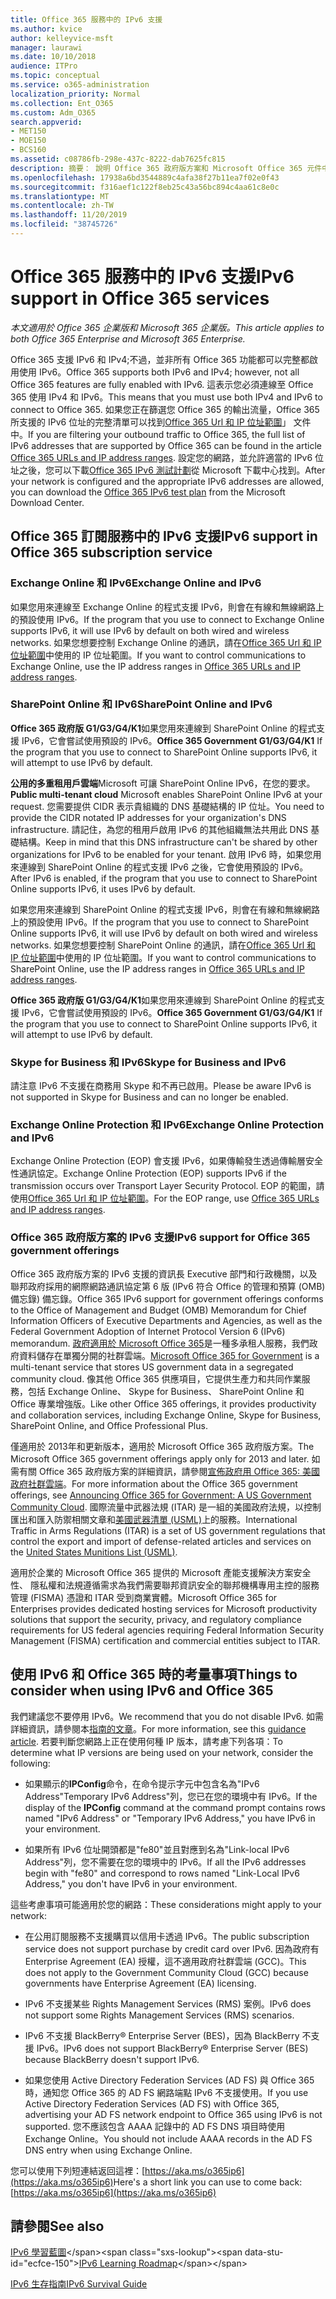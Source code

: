 ```yaml
---
title: Office 365 服務中的 IPv6 支援
ms.author: kvice
author: kelleyvice-msft
manager: laurawi
ms.date: 10/10/2018
audience: ITPro
ms.topic: conceptual
ms.service: o365-administration
localization_priority: Normal
ms.collection: Ent_O365
ms.custom: Adm_O365
search.appverid:
- MET150
- MOE150
- BCS160
ms.assetid: c08786fb-298e-437c-8222-dab7625fc815
description: 摘要： 說明 Office 365 政府版方案和 Microsoft Office 365 元件中的 IPv6 支援。
ms.openlocfilehash: 17938a6bd3544889c4afa38f27b11ea7f02e0f43
ms.sourcegitcommit: f316aef1c122f8eb25c43a56bc894c4aa61c8e0c
ms.translationtype: MT
ms.contentlocale: zh-TW
ms.lasthandoff: 11/20/2019
ms.locfileid: "38745726"
---
```

# <a name="ipv6-support-in-office-365-services"></a><span data-ttu-id="ecfce-103">Office 365 服務中的 IPv6 支援</span><span class="sxs-lookup"><span data-stu-id="ecfce-103">IPv6 support in Office 365 services</span></span>

<span data-ttu-id="ecfce-104">*本文適用於 Office 365 企業版和 Microsoft 365 企業版。*</span><span class="sxs-lookup"><span data-stu-id="ecfce-104">*This article applies to both Office 365 Enterprise and Microsoft 365 Enterprise.*</span></span>

<span data-ttu-id="ecfce-105">Office 365 支援 IPv6 和 IPv4;不過，並非所有 Office 365 功能都可以完整都啟用使用 IPv6。</span><span class="sxs-lookup"><span data-stu-id="ecfce-105">Office 365 supports both IPv6 and IPv4; however, not all Office 365 features are fully enabled with IPv6.</span></span> <span data-ttu-id="ecfce-106">這表示您必須連線至 Office 365 使用 IPv4 和 IPv6。</span><span class="sxs-lookup"><span data-stu-id="ecfce-106">This means that you must use both IPv4 and IPv6 to connect to Office 365.</span></span> <span data-ttu-id="ecfce-107">如果您正在篩選您 Office 365 的輸出流量，Office 365 所支援的 IPv6 位址的完整清單可以找到[Office 365 Url 和 IP 位址範圍](urls-and-ip-address-ranges.md)」 文件中。</span><span class="sxs-lookup"><span data-stu-id="ecfce-107">If you are filtering your outbound traffic to Office 365, the full list of IPv6 addresses that are supported by Office 365 can be found in the article [Office 365 URLs and IP address ranges](urls-and-ip-address-ranges.md).</span></span> <span data-ttu-id="ecfce-108">設定您的網路，並允許適當的 IPv6 位址之後，您可以下載[Office 365 IPv6 測試計劃](https://go.microsoft.com/fwlink/?LinkId=293447)從 Microsoft 下載中心找到。</span><span class="sxs-lookup"><span data-stu-id="ecfce-108">After your network is configured and the appropriate IPv6 addresses are allowed, you can download the [Office 365 IPv6 test plan](https://go.microsoft.com/fwlink/?LinkId=293447) from the Microsoft Download Center.</span></span>
  
## <a name="ipv6-support-in-office-365-subscription-service"></a><span data-ttu-id="ecfce-109">Office 365 訂閱服務中的 IPv6 支援</span><span class="sxs-lookup"><span data-stu-id="ecfce-109">IPv6 support in Office 365 subscription service</span></span>

### <a name="exchange-online-and-ipv6"></a><span data-ttu-id="ecfce-110">Exchange Online 和 IPv6</span><span class="sxs-lookup"><span data-stu-id="ecfce-110">Exchange Online and IPv6</span></span>

<span data-ttu-id="ecfce-111">如果您用來連線至 Exchange Online 的程式支援 IPv6，則會在有線和無線網路上的預設使用 IPv6。</span><span class="sxs-lookup"><span data-stu-id="ecfce-111">If the program that you use to connect to Exchange Online supports IPv6, it will use IPv6 by default on both wired and wireless networks.</span></span> <span data-ttu-id="ecfce-112">如果您想要控制 Exchange Online 的通訊，請在[Office 365 Url 和 IP 位址範圍](urls-and-ip-address-ranges.md)中使用的 IP 位址範圍。</span><span class="sxs-lookup"><span data-stu-id="ecfce-112">If you want to control communications to Exchange Online, use the IP address ranges in [Office 365 URLs and IP address ranges](urls-and-ip-address-ranges.md).</span></span>
  
### <a name="sharepoint-online-and-ipv6"></a><span data-ttu-id="ecfce-113">SharePoint Online 和 IPv6</span><span class="sxs-lookup"><span data-stu-id="ecfce-113">SharePoint Online and IPv6</span></span>

 <span data-ttu-id="ecfce-114">**Office 365 政府版 G1/G3/G4/K1**如果您用來連線到 SharePoint Online 的程式支援 IPv6，它會嘗試使用預設的 IPv6。</span><span class="sxs-lookup"><span data-stu-id="ecfce-114">**Office 365 Government G1/G3/G4/K1** If the program that you use to connect to SharePoint Online supports IPv6, it will attempt to use IPv6 by default.</span></span>
  
 <span data-ttu-id="ecfce-115">**公用的多重租用戶雲端**Microsoft 可讓 SharePoint Online IPv6，在您的要求。</span><span class="sxs-lookup"><span data-stu-id="ecfce-115">**Public multi-tenant cloud** Microsoft enables SharePoint Online IPv6 at your request.</span></span> <span data-ttu-id="ecfce-116">您需要提供 CIDR 表示貴組織的 DNS 基礎結構的 IP 位址。</span><span class="sxs-lookup"><span data-stu-id="ecfce-116">You need to provide the CIDR notated IP addresses for your organization's DNS infrastructure.</span></span> <span data-ttu-id="ecfce-117">請記住，為您的租用戶啟用 IPv6 的其他組織無法共用此 DNS 基礎結構。</span><span class="sxs-lookup"><span data-stu-id="ecfce-117">Keep in mind that this DNS infrastructure can't be shared by other organizations for IPv6 to be enabled for your tenant.</span></span> <span data-ttu-id="ecfce-118">啟用 IPv6 時，如果您用來連線到 SharePoint Online 的程式支援 IPv6 之後，它會使用預設的 IPv6。</span><span class="sxs-lookup"><span data-stu-id="ecfce-118">After IPv6 is enabled, if the program that you use to connect to SharePoint Online supports IPv6, it uses IPv6 by default.</span></span>
  
<span data-ttu-id="ecfce-119">如果您用來連線到 SharePoint Online 的程式支援 IPv6，則會在有線和無線網路上的預設使用 IPv6。</span><span class="sxs-lookup"><span data-stu-id="ecfce-119">If the program that you use to connect to SharePoint Online supports IPv6, it will use IPv6 by default on both wired and wireless networks.</span></span> <span data-ttu-id="ecfce-120">如果您想要控制 SharePoint Online 的通訊，請在[Office 365 Url 和 IP 位址範圍](urls-and-ip-address-ranges.md)中使用的 IP 位址範圍。</span><span class="sxs-lookup"><span data-stu-id="ecfce-120">If you want to control communications to SharePoint Online, use the IP address ranges in [Office 365 URLs and IP address ranges](urls-and-ip-address-ranges.md).</span></span>
  
 <span data-ttu-id="ecfce-121">**Office 365 政府版 G1/G3/G4/K1**如果您用來連線到 SharePoint Online 的程式支援 IPv6，它會嘗試使用預設的 IPv6。</span><span class="sxs-lookup"><span data-stu-id="ecfce-121">**Office 365 Government G1/G3/G4/K1** If the program that you use to connect to SharePoint Online supports IPv6, it will attempt to use IPv6 by default.</span></span>
  
### <a name="skype-for-business-and-ipv6"></a><span data-ttu-id="ecfce-122">Skype for Business 和 IPv6</span><span class="sxs-lookup"><span data-stu-id="ecfce-122">Skype for Business and IPv6</span></span>

<span data-ttu-id="ecfce-123">請注意 IPv6 不支援在商務用 Skype 和不再已啟用。</span><span class="sxs-lookup"><span data-stu-id="ecfce-123">Please be aware IPv6 is not supported in Skype for Business and can no longer be enabled.</span></span>
  
### <a name="exchange-online-protection-and-ipv6"></a><span data-ttu-id="ecfce-124">Exchange Online Protection 和 IPv6</span><span class="sxs-lookup"><span data-stu-id="ecfce-124">Exchange Online Protection and IPv6</span></span>

<span data-ttu-id="ecfce-125">Exchange Online Protection (EOP) 會支援 IPv6，如果傳輸發生透過傳輸層安全性通訊協定。</span><span class="sxs-lookup"><span data-stu-id="ecfce-125">Exchange Online Protection (EOP) supports IPv6 if the transmission occurs over Transport Layer Security Protocol.</span></span> <span data-ttu-id="ecfce-126">EOP 的範圍，請使用[Office 365 Url 和 IP 位址範圍](urls-and-ip-address-ranges.md)。</span><span class="sxs-lookup"><span data-stu-id="ecfce-126">For the EOP range, use [Office 365 URLs and IP address ranges](urls-and-ip-address-ranges.md).</span></span>
  
### <a name="ipv6-support-for-office-365-government-offerings"></a><span data-ttu-id="ecfce-127">Office 365 政府版方案的 IPv6 支援</span><span class="sxs-lookup"><span data-stu-id="ecfce-127">IPv6 support for Office 365 government offerings</span></span>

<span data-ttu-id="ecfce-128">Office 365 政府版方案的 IPv6 支援的資訊長 Executive 部門和行政機關，以及聯邦政府採用的網際網路通訊協定第 6 版 (IPv6 符合 Office 的管理和預算 (OMB) 備忘錄) 備忘錄。</span><span class="sxs-lookup"><span data-stu-id="ecfce-128">Office 365 IPv6 support for government offerings conforms to the Office of Management and Budget (OMB) Memorandum for Chief Information Officers of Executive Departments and Agencies, as well as the Federal Government Adoption of Internet Protocol Version 6 (IPv6) memorandum.</span></span> <span data-ttu-id="ecfce-129">[政府適用於 Microsoft Office 365](https://go.microsoft.com/fwlink/p/?LinkId=325414)是一種多承租人服務，我們政府資料儲存在單獨分開的社群雲端。</span><span class="sxs-lookup"><span data-stu-id="ecfce-129">[Microsoft Office 365 for Government](https://go.microsoft.com/fwlink/p/?LinkId=325414) is a multi-tenant service that stores US government data in a segregated community cloud.</span></span> <span data-ttu-id="ecfce-130">像其他 Office 365 供應項目，它提供生產力和共同作業服務，包括 Exchange Online、 Skype for Business、 SharePoint Online 和 Office 專業增強版。</span><span class="sxs-lookup"><span data-stu-id="ecfce-130">Like other Office 365 offerings, it provides productivity and collaboration services, including Exchange Online, Skype for Business, SharePoint Online, and Office Professional Plus.</span></span> 

<span data-ttu-id="ecfce-131">僅適用於 2013年和更新版本，適用於 Microsoft Office 365 政府版方案。</span><span class="sxs-lookup"><span data-stu-id="ecfce-131">The Microsoft Office 365 government offerings apply only for 2013 and later.</span></span> <span data-ttu-id="ecfce-132">如需有關 Office 365 政府版方案的詳細資訊，請參閱[宣佈政府用 Office 365: 美國政府社群雲端](https://go.microsoft.com/fwlink/p/?LinkId=325414)。</span><span class="sxs-lookup"><span data-stu-id="ecfce-132">For more information about the Office 365 government offerings, see [Announcing Office 365 for Government: A US Government Community Cloud](https://go.microsoft.com/fwlink/p/?LinkId=325414).</span></span> <span data-ttu-id="ecfce-133">國際流量中武器法規 (ITAR) 是一組的美國政府法規，以控制匯出和匯入防禦相關文章和[美國武器清單 (USML)](https://go.microsoft.com/fwlink/p/?LinkId=325415)上的服務。</span><span class="sxs-lookup"><span data-stu-id="ecfce-133">International Traffic in Arms Regulations (ITAR) is a set of US government regulations that control the export and import of defense-related articles and services on the [United States Munitions List (USML)](https://go.microsoft.com/fwlink/p/?LinkId=325415).</span></span> 

<span data-ttu-id="ecfce-134">適用於企業的 Microsoft Office 365 提供的 Microsoft 產能支援解決方案安全性、 隱私權和法規遵循需求為我們需要聯邦資訊安全的聯邦機構專用主控的服務管理 (FISMA) 憑證和 ITAR 受到商業實體。</span><span class="sxs-lookup"><span data-stu-id="ecfce-134">Microsoft Office 365 for Enterprises provides dedicated hosting services for Microsoft productivity solutions that support the security, privacy, and regulatory compliance requirements for US federal agencies requiring Federal Information Security Management (FISMA) certification and commercial entities subject to ITAR.</span></span>
  
## <a name="things-to-consider-when-using-ipv6-and-office-365"></a><span data-ttu-id="ecfce-135">使用 IPv6 和 Office 365 時的考量事項</span><span class="sxs-lookup"><span data-stu-id="ecfce-135">Things to consider when using IPv6 and Office 365</span></span>

<span data-ttu-id="ecfce-136">我們建議您不要停用 IPv6。</span><span class="sxs-lookup"><span data-stu-id="ecfce-136">We recommend that you do not disable IPv6.</span></span> <span data-ttu-id="ecfce-137">如需詳細資訊，請參閱本[指南的文章](https://support.microsoft.com/help/929852/guidance-for-configuring-ipv6-in-windows-for-advanced-users)。</span><span class="sxs-lookup"><span data-stu-id="ecfce-137">For more information, see this [guidance article](https://support.microsoft.com/help/929852/guidance-for-configuring-ipv6-in-windows-for-advanced-users).</span></span> <span data-ttu-id="ecfce-138">若要判斷您網路上正在使用何種 IP 版本，請考慮下列各項：</span><span class="sxs-lookup"><span data-stu-id="ecfce-138">To determine what IP versions are being used on your network, consider the following:</span></span>
  
- <span data-ttu-id="ecfce-139">如果顯示的**IPConfig**命令，在命令提示字元中包含名為"IPv6 Address"Temporary IPv6 Address"列，您已在您的環境中有 IPv6。</span><span class="sxs-lookup"><span data-stu-id="ecfce-139">If the display of the **IPConfig** command at the command prompt contains rows named "IPv6 Address" or "Temporary IPv6 Address," you have IPv6 in your environment.</span></span>

- <span data-ttu-id="ecfce-140">如果所有 IPv6 位址開頭都是"fe80"並且對應到名為"Link-local IPv6 Address"列，您不需要在您的環境中的 IPv6。</span><span class="sxs-lookup"><span data-stu-id="ecfce-140">If all the IPv6 addresses begin with "fe80" and correspond to rows named "Link-Local IPv6 Address," you don't have IPv6 in your environment.</span></span>

<span data-ttu-id="ecfce-141">這些考慮事項可能適用於您的網路：</span><span class="sxs-lookup"><span data-stu-id="ecfce-141">These considerations might apply to your network:</span></span>
  
- <span data-ttu-id="ecfce-142">在公用訂閱服務不支援購買以信用卡透過 IPv6。</span><span class="sxs-lookup"><span data-stu-id="ecfce-142">The public subscription service does not support purchase by credit card over IPv6.</span></span> <span data-ttu-id="ecfce-143">因為政府有 Enterprise Agreement (EA) 授權，這不適用政府社群雲端 (GCC)。</span><span class="sxs-lookup"><span data-stu-id="ecfce-143">This does not apply to the Government Community Cloud (GCC) because governments have Enterprise Agreement (EA) licensing.</span></span>

- <span data-ttu-id="ecfce-144">IPv6 不支援某些 Rights Management Services (RMS) 案例。</span><span class="sxs-lookup"><span data-stu-id="ecfce-144">IPv6 does not support some Rights Management Services (RMS) scenarios.</span></span>

- <span data-ttu-id="ecfce-145">IPv6 不支援 BlackBerry® Enterprise Server (BES)，因為 BlackBerry 不支援 IPv6。</span><span class="sxs-lookup"><span data-stu-id="ecfce-145">IPv6 does not support BlackBerry® Enterprise Server (BES) because BlackBerry doesn't support IPv6.</span></span>

- <span data-ttu-id="ecfce-146">如果您使用 Active Directory Federation Services (AD FS) 與 Office 365 時，通知您 Office 365 的 AD FS 網路端點 IPv6 不支援使用。</span><span class="sxs-lookup"><span data-stu-id="ecfce-146">If you use Active Directory Federation Services (AD FS) with Office 365, advertising your AD FS network endpoint to Office 365 using IPv6 is not supported.</span></span> <span data-ttu-id="ecfce-147">您不應該包含 AAAA 記錄中的 AD FS DNS 項目時使用 Exchange Online。</span><span class="sxs-lookup"><span data-stu-id="ecfce-147">You should not include AAAA records in the AD FS DNS entry when using Exchange Online.</span></span> 

<span data-ttu-id="ecfce-148">您可以使用下列短連結返回這裡：[https://aka.ms/o365ip6](https://aka.ms/o365ip6)</span><span class="sxs-lookup"><span data-stu-id="ecfce-148">Here's a short link you can use to come back: [https://aka.ms/o365ip6](https://aka.ms/o365ip6)</span></span>
  
## <a name="see-also"></a><span data-ttu-id="ecfce-149">請參閱</span><span class="sxs-lookup"><span data-stu-id="ecfce-149">See also</span></span>

<span data-ttu-id="ecfce-150">[IPv6 學習藍圖](https://docs.microsoft.com/previous-versions/windows/it-pro/windows-server-2008-R2-and-2008/gg250710(v%3dws.10))</span><span class="sxs-lookup"><span data-stu-id="ecfce-150">[IPv6 Learning Roadmap](https://docs.microsoft.com/previous-versions/windows/it-pro/windows-server-2008-R2-and-2008/gg250710(v%3dws.10))</span></span>
  
[<span data-ttu-id="ecfce-151">IPv6 生存指南</span><span class="sxs-lookup"><span data-stu-id="ecfce-151">IPv6 Survival Guide</span></span>](https://social.technet.microsoft.com/wiki/contents/articles/1728.ipv6-survival-guide.aspx)
